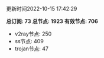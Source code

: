 更新时间2022-10-15 17:42:29

**总订阅: 73**
**总节点: 1923**
**有效节点: 706**
- v2ray节点: 250
- ss节点: 409
- trojan节点: 47
